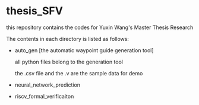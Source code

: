 # thesis_SFV
this repository contains the codes for Yuxin Wang's Master Thesis Research

The contents in each directory is listed as follows:
- auto_gen [the automatic waypoint guide generation tool]
  
  all python files belong to the generation tool
  
  the .csv file and the .v are the sample data for demo

- neural_network_prediction
  
- riscv_formal_verificaiton 
